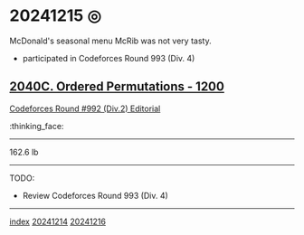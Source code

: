 <head><meta name="viewport" content="width=device-width, initial-scale=1.0, user-scalable=yes" /><meta charset="UTF-8"></head>

# 20241215 ◎

McDonald's seasonal menu McRib was not very tasty.

- participated in Codeforces Round 993 (Div. 4)

## [2040C. Ordered Permutations - 1200](https://codeforces.com/contest/2040/problem/C)

[Codeforces Round #992 (Div.2) Editorial](https://codeforces.com/blog/entry/137074)

:thinking\_face:

---

162.6 lb

---

TODO:

- Review Codeforces Round 993 (Div. 4)

---

[index](../../index.html)
[20241214](20241214.html)
[20241216](20241216.html)
